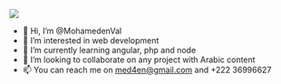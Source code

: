 ![](https://komarev.com/ghpvc/?username=MohamedenVal)

- 👋 Hi, I’m @MohamedenVal
- 👀 I’m interested in web development 
- 🌱 I’m currently learning angular, php and node
- 💞️ I’m looking to collaborate on any project with Arabic content 
- 📫 You can reach me on med4en@gmail.com and +222 36996627

<!---
MohamedenVal/MohamedenVal is a ✨ special ✨ repository because its `README.md` (this file) appears on your GitHub profile.
You can click the Preview link to take a look at your changes.
--->
